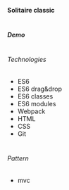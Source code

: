 **Solitaire classic**
#
###### **Demo**

#
###### Technologies
* ES6
* ES6 drag&drop
* ES6 classes
* ES6 modules
* Webpack
* HTML
* CSS
* Git
#
###### Pattern
* mvc
